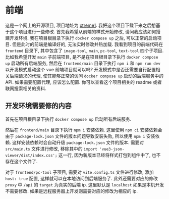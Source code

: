# 前端

这是一个网上的开源项目, 项目地址为 [xtreme1](https://github.com/xtreme1-io/xtreme1). 我把这个项目下载下来之后想基于这个项目进行一些修改. 首先我希望从前端的样式开始修改, 请问我应该如何搭建开发环境. 我在项目根目录下执行 `docker compose up` 之后, 可以正常的启动项目. 但是此时的前端是编译好的, 无法实时修改并热加载. 我看到项目的前端代码在 `frontend` 目录下, 其中包含了 `image-tool`, `main`, `pc-tool`, `text-tool` 四个子项目. 比如我希望开发 `main` 子前端项目, 是不是在项目根目录下执行 `docker compose up` 启动所有后端服务, 然后在 `frontend/main` 目录下执行 `npm i` 和 `npm run dev` 以开发模式启动这个 vue 前端项目就可以吗? 开发模式中是否还需要自行配置相关后端请求的代理, 使其能够正常的访问 `docker compose up` 启动的后端服务中的 API. 如果需要配置代理, 应该怎么配置. 你可以查看这个项目相关的 readme 或者联网搜索相关的资料.

## 开发环境需要修的内容

首先在项目根目录下执行 `docker compose up` 启动所有后端服务.

然后在 `frontend/main` 目录下执行 `npm i` 安装依赖. 这里使用 `npm ci` 安装依赖会由于 `package-lock.json` 文件的版本问题导致安装失败, 所以使用 `npm i` 安装依赖. 这样安装依赖时会自动升级 `package-lock.json` 文件的版本. 需要对 `src/main.ts` 文件进行修改, 移除其中的 `import 'vue3-json-viewer/dist/index.css';` 这一行, 因为新版本已经将样式打包到组件中了, 也不存在这个文件了.

对于 `frontend/pc-tool` 子项目, 需要对 `vite.config.ts` 文件进行修改, 添加 `host: true` 配置, 这样就可以在本地访问到后端服务了. 此外还需要对应的修改 `proxy` 中 `/api` 的 `target` 为真实的后端 ip. 这里默认是 `localhost` 如果是本机开发不需要修改. 如果是远程服务器上开发则需要对应的修改为相应的 ip.
